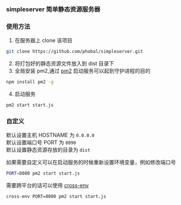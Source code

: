 ### simpleserver 简单静态资源服务器

### 使用方法

1. 在服务器上 clone 该项目
``` bash
git clone https://github.com/phobal/simpleserver.git
```
2. 将打包好的静态资源文件放入到 dist 目录下
3. 全局安装 pm2,通过 [pm2](https://github.com/Unitech/pm2) 启动服务可以起到守护进程的目的
``` bash
npm install pm2 -g
```
4. 启动服务
``` bash
pm2 start start.js
```

### 自定义

默认设置主机 HOSTNAME 为 `0.0.0.0`  
默认设置端口号 PORT 为 `8090`  
默认设置静态资源存放的目录为 `dist`  

如果需要自定义可以在启动服务的时候重新设置环境变量，例如修改端口号
``` bash
PORT=8080 pm2 start start.js
```
需要跨平台的话可以使用 [cross-env](https://github.com/kentcdodds/cross-env)
``` bash
cross-env PORT=8080 pm2 start start.js
```
